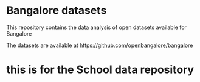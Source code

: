 # Bangalore datasets 
This repository contains the data analysis of open datasets available for Bangalore

The datasets are available at https://github.com/openbangalore/bangalore

# this is for the School data repository

